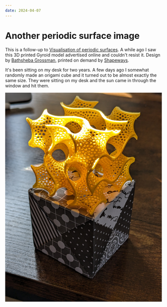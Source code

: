```yaml
---
date: 2024-04-07
---
```


# Another periodic surface image

This is a follow-up to [Visualisation of periodic
surfaces](2020-12-20-visualisation-of-periodic-surfaces.md). A while ago
I saw this 3D printed Gyroid model advertised online and couldn't resist it. Design by
[Bathsheba Grossman](https://www.bathsheba.com/), printed on demand by
[Shapeways](https://www.shapeways.com/product/QNFAKNW9Z/gyroid).

<!-- more -->

It's been sitting on my desk for two years. A few days ago I somewhat randomly made an
origami cube and it turned out to be almost exactly the same size. They were sitting on my
desk and the sun came in through the window and hit them.

![Gyroid model sitting on origami cube](../assets/Gyroid-model.jpg)
